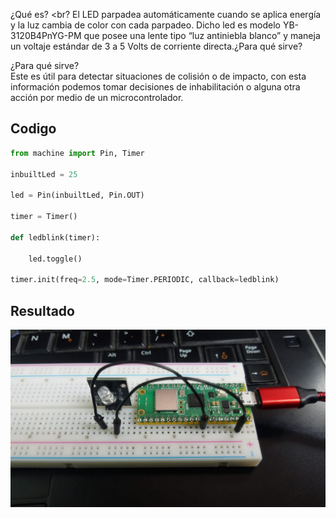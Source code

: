 ¿Qué es? <br?
El LED parpadea automáticamente cuando se aplica energía y la luz cambia de color con cada parpadeo. Dicho led es modelo  YB-3120B4PnYG-PM que posee una lente tipo “luz antiniebla blanco” y maneja un voltaje estándar de 3 a 5 Volts de corriente directa.¿Para qué sirve?

¿Para qué sirve? <br>
Este es útil para detectar situaciones de colisión o de impacto, con esta información podemos tomar decisiones de inhabilitación o alguna otra acción por medio de un microcontrolador.


## Codigo

```python
from machine import Pin, Timer

inbuiltLed = 25

led = Pin(inbuiltLed, Pin.OUT)

timer = Timer()

def ledblink(timer):

    led.toggle()

timer.init(freq=2.5, mode=Timer.PERIODIC, callback=ledblink)
```

## Resultado
![Imagen](Imagenes/Circuito2.jpg)
